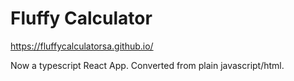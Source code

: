 # Fluffy Calculator

https://fluffycalculatorsa.github.io/

Now a typescript React App. Converted from plain javascript/html.
